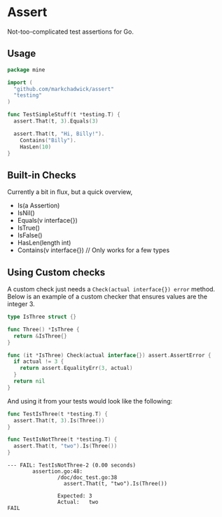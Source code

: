 # Assert
Not-too-complicated test assertions for Go.

## Usage

```go
package mine

import (
  "github.com/markchadwick/assert"
  "testing"
)

func TestSimpleStuff(t *testing.T) {
  assert.That(t, 3).Equals(3)

  assert.That(t, "Hi, Billy!").
    Contains("Billy").
    HasLen(10)
}
```

## Built-in Checks
Currently a bit in flux, but a quick overview,

* Is(a Assertion)
* IsNil()
* Equals(v interface{})
* IsTrue()
* IsFalse()
* HasLen(length int)
* Contains(v interface{}) // Only works for a few types

## Using Custom checks
A custom check just needs a `Check(actual interface{}) error` method. Below is
an example of a custom checker that ensures values are the integer 3.

```go
type IsThree struct {}

func Three() *IsThree {
  return &IsThree{}
}

func (it *IsThree) Check(actual interface{}) assert.AssertError {
  if actual != 3 {
    return assert.EqualityErr(3, actual)
  }
  return nil
}
```

And using it from your tests would look like the following:

```go
func TestIsThree(t *testing.T) {
  assert.That(t, 3).Is(Three())
}

func TestIsNotThree(t *testing.T) {
  assert.That(t, "two").Is(Three())
}
```

```
--- FAIL: TestIsNotThree-2 (0.00 seconds)
        assertion.go:48:
                /doc/doc_test.go:38
                  assert.That(t, "two").Is(Three())

                Expected: 3
                Actual:   two
FAIL
```
